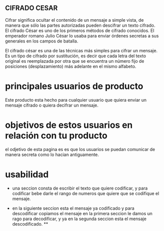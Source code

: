 ## CIFRADO CESAR

Cifrar significa ocultar el contenido de un mensaje a simple vista, de manera que sólo las partes autorizadas pueden descifrar un texto cifrado. El cifrado César es uno de los primeros métodos de cifrado conocidos. El emperador romano Julio César lo usaba para enviar órdenes secretas a sus generales en los campos de batalla.

El cifrado césar es una de las técnicas más simples para cifrar un mensaje. Es un tipo de cifrado por sustitución, es decir que cada letra del texto original es reemplazada por otra que se encuentra un número fijo de posiciones (desplazamiento) más adelante en el mismo alfabeto.

# principales usuarios de producto

Este producto esta hecho  para  cualquier usuario que quiera enviar un  mensaje cifrado o quiera decifrar un mensaje.

# objetivos de estos usuarios en relación con tu producto

el odjetivo de esta pagina es  es que los usuarios se puedan comunicar de manera secreta como lo hacian antiguamente.

# usabilidad

 * una seccion consta de escribir el texto que quiere codificar, y para codificar bebe darle el rango de numeros que quiere  que se codifique el  mensaje.

  * en la siguiente seccion   esta el mensaje ya codificado  y para descodificar copiamos el mensaje  en la primera seccion   le damos un rago para decodificar,  y ya en la segunda seccion esta el mensaje  descodificado. **
